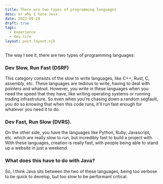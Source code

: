 ```yaml
---
title: There are two types of programming languages
desc: or why I hate Java
date: 2022-09-29
draft: true
tags:
  - experience
  - dev-life
layout: post.layout.njk
---
```


The way I see it, there are two types of programming languages: 

### Dev Slow, Run Fast (DSRF)
This category consists of the slow to write languages, like C++, Rust, C, assembly, etc.  These languages are tedious to write, having to deal with pointers
and whatnot.  However, you write in these languages when you need the speed that they have, like writing operating systems or running trading infrastruture.
So even when you're chasing down a random segfault, you do so knowing that when this code runs, it'll run fast enough for whatever you need it to do.
### Dev Fast, Run Slow (DVRS).
On the other side, you have the languages like Python, Ruby, Javascript, etc. which are really slow to run, but incredibly fast to build a project with. With these languages,
creation is really fast, with people being able to stand up a website in just a weekend.

### What does this have to do with Java?
So, I think Java sits between the two of these languages, being too verbose to be quick to develop, but too slow to be performant critical.
